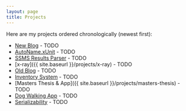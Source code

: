```yaml
---
layout: page
title: Projects 
---
```


Here are my projects ordered chronologically (newest first): 

* [New Blog]() - TODO
* [AutoName.xUnit]() - TODO
* [SSMS Results Parser](https://benscabbia.github.io/SSMS-Results-Parser/) - TODO
* [x-ray]({{ site.baseurl }}/projects/x-ray) - TODO
* [Old Blog]() - TODO
* [Inventory System]() - TODO
* [Masters Thesis & App]({{ site.baseurl }}/projects/masters-thesis) - TODO
* [Dog Walking App]() - TODO
* [Serializability]() - TODO